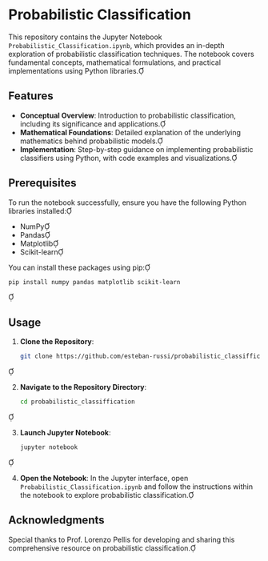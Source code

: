 # Probabilistic Classification

This repository contains the Jupyter Notebook `Probabilistic_Classification.ipynb`, which provides an in-depth exploration of probabilistic classification techniques. The notebook covers fundamental concepts, mathematical formulations, and practical implementations using Python libraries.

## Features

- **Conceptual Overview**: Introduction to probabilistic classification, including its significance and applications.
- **Mathematical Foundations**: Detailed explanation of the underlying mathematics behind probabilistic models.
- **Implementation**: Step-by-step guidance on implementing probabilistic classifiers using Python, with code examples and visualizations.

## Prerequisites

To run the notebook successfully, ensure you have the following Python libraries installed:

- NumPy
- Pandas
- Matplotlib
- Scikit-learn

You can install these packages using pip:


```bash
pip install numpy pandas matplotlib scikit-learn
```


## Usage

1. **Clone the Repository**:

   ```bash
   git clone https://github.com/esteban-russi/probabilistic_classiffication.git
   ```


2. **Navigate to the Repository Directory**:

   ```bash
   cd probabilistic_classiffication
   ```


3. **Launch Jupyter Notebook**:

   ```bash
   jupyter notebook
   ```


4. **Open the Notebook**: In the Jupyter interface, open `Probabilistic_Classification.ipynb` and follow the instructions within the notebook to explore probabilistic classification.
   

## Acknowledgments

Special thanks to  Prof. Lorenzo Pellis for developing and sharing this comprehensive resource on probabilistic classification. 

